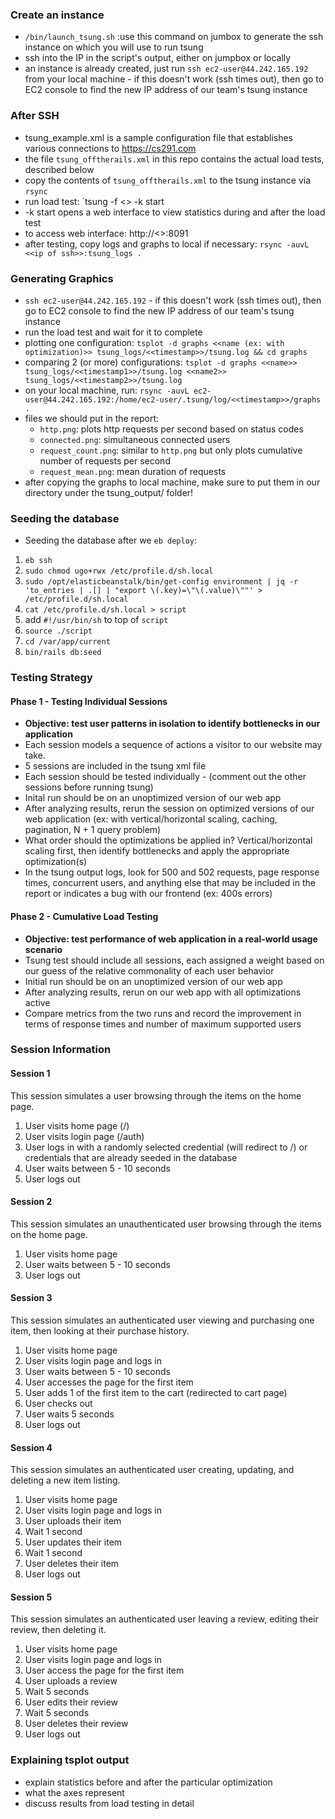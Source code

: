 ### Create an instance
* `/bin/launch_tsung.sh` :use this command on jumbox to generate the ssh instance on which you will use to run tsung
* ssh into the IP in the script's output, either on jumpbox or locally
* an instance is already created, just run `ssh ec2-user@44.242.165.192` from your local machine - if this doesn't work (ssh times out), then go to EC2 console to find the new IP address of our team's tsung instance

### After SSH
* tsung_example.xml is a sample configuration file that establishes various connections to https://cs291.com
* the file `tsung_offtherails.xml` in this repo contains the actual load tests, described below
* copy the contents of `tsung_offtherails.xml` to the tsung instance via `rsync`
* run load test: `tsung -f <<path to configuration file>> -k start
 * -k start opens a web interface to view statistics during and after the load test
 * to access web interface: http://<<ip of ssh>>:8091
* after testing, copy logs and graphs to local if necessary: `rsync -auvL <<ip of ssh>>:tsung_logs .`

### Generating Graphics
* `ssh ec2-user@44.242.165.192` - if this doesn't work (ssh times out), then go to EC2 console to find the new IP address of our team's tsung instance
* run the load test and wait for it to complete
* plotting one configuration: `tsplot -d graphs <<name (ex: with optimization)>> tsung_logs/<<timestamp>>/tsung.log && cd graphs`
* comparing 2 (or more) configurations: `tsplot -d graphs <<name>> tsung_logs/<<timestamp1>>/tsung.log <<name2>> tsung_logs/<<timestamp2>>/tsung.log`
* on your local machine, run: `rsync -auvL ec2-user@44.242.165.192:/home/ec2-user/.tsung/log/<<timestamp>>/graphs .`
* files we should put in the report:
  * `http.png`: plots http requests per second based on status codes
  * `connected.png`: simultaneous connected users
  * `request_count.png`: similar to `http.png` but only plots cumulative number of requests per second
  * `request_mean.png`: mean duration of requests
* after copying the graphs to local machine, make sure to put them in our directory under the tsung_output/ folder!

### Seeding the database
* Seeding the database after we `eb deploy`:
1. `eb ssh`
2. `sudo chmod ugo+rwx /etc/profile.d/sh.local`
3. `sudo /opt/elasticbeanstalk/bin/get-config environment | jq -r 'to_entries | .[] | "export \(.key)=\"\(.value)\""' > /etc/profile.d/sh.local`
4. `cat /etc/profile.d/sh.local > script`
5. add `#!/usr/bin/sh` to top of `script`
6. `source ./script`
7. `cd /var/app/current`
8. `bin/rails db:seed`

### Testing Strategy
#### Phase 1 - Testing Individual Sessions
* __Objective: test user patterns in isolation to identify bottlenecks in our application__
* Each session models a sequence of actions a visitor to our website may take.
* 5 sessions are included in the tsung xml file
* Each session should be tested individually - (comment out the other sessions before running tsung)
* Inital run should be on an unoptimized version of our web app
* After analyzing results, rerun the session on optimized versions of our web application (ex: with vertical/horizontal scaling, caching, pagination, N + 1 query problem)
* What order should the optimizations be applied in? Vertical/horizontal scaling first, then identify bottlenecks and apply the appropriate optimization(s)
* In the tsung output logs, look for 500 and 502 requests, page response times, concurrent users, and anything else that may be included in the report or indicates a bug with our frontend (ex: 400s errors)

#### Phase 2 - Cumulative Load Testing
* __Objective: test performance of web application in a real-world usage scenario__
* Tsung test should include all sessions, each assigned a weight based on our guess of the relative commonality of each user behavior
* Initial run should be on an unoptimized version of our web app
* After analyzing results, rerun on our web app with all optimizations active
* Compare metrics from the two runs and record the improvement in terms of response times and number of maximum supported users

### Session Information
#### Session 1
This session simulates a user browsing through the items on the home page.
1. User visits home page (/)
2. User visits login page (/auth)
3. User logs in with a randomly selected credential (will redirect to /) or credentials that are already seeded in the database
4. User waits between 5 - 10 seconds
5. User logs out

#### Session 2
This session simulates an unauthenticated user browsing through the items on the home page.
1. User visits home page
2. User waits between 5 - 10 seconds
3. User logs out

#### Session 3
This session simulates an authenticated user viewing and purchasing one item, then looking at their purchase history.
1. User visits home page
2. User visits login page and logs in
3. User waits between 5 - 10 seconds
4. User accesses the page for the first item
5. User adds 1 of the first item to the cart (redirected to cart page)
6. User checks out
7. User waits 5 seconds
8. User logs out
#### Session 4
This session simulates an authenticated user creating, updating, and deleting a new item listing.
1. User visits home page
2. User visits login page and logs in
3. User uploads their item
4. Wait 1 second
5. User updates their item
6. Wait 1 second
7. User deletes their item
8. User logs out
#### Session 5
This session simulates an authenticated user leaving a review, editing their review, then deleting it.
1. User visits home page
2. User visits login page and logs in
3. User access the page for the first item
4. User uploads a review
5. Wait 5 seconds
6. User edits their review
7. Wait 5 seconds
8. User deletes their review
9. User logs out

### Explaining tsplot output
* explain statistics before and after the particular optimization
* what the axes represent
* discuss results from load testing in detail

